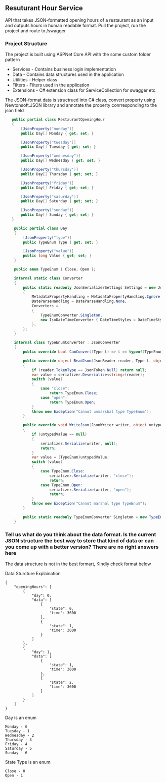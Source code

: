 ## Resuturant Hour Service

API that takes JSON-formatted opening hours of a restaurant as an input and outputs hours in human readable format.
Pull the project, run the project and route to /swagger

### Project Structure
The project is built using ASPNet Core API with the some custom folder pattern
  - Services - Contains business login implementation
  - Data - Contains data structures used in the application
  - Utilities - Helper class
  - Filters - Filters used in the application
  - Extensions - C# extension class for ServiceCollection for swagger etc.

The JSON-format data is structrued into C# class, convert property using Newtonsoft.JSON library and annotate the property conrresponding to the json field
 ```csharp
    public partial class RestaurantOpeningHour
    {
        [JsonProperty("monday")]
        public Day[] Monday { get; set; }

        [JsonProperty("tuesday")]
        public Day[] Tuesday { get; set; }

        [JsonProperty("wednesday")]
        public Day[] Wednesday { get; set; }

        [JsonProperty("thursday")]
        public Day[] Thursday { get; set; }

        [JsonProperty("friday")]
        public Day[] Friday { get; set; }

        [JsonProperty("saturday")]
        public Day[] Saturday { get; set; }

        [JsonProperty("sunday")]
        public Day[] Sunday { get; set; }
    }
 ```

```csharp
    public partial class Day
    {
        [JsonProperty("type")]
        public TypeEnum Type { get; set; }

        [JsonProperty("value")]
        public long Value { get; set; }
    }
```

```csharp
    public enum TypeEnum { Close, Open };
```

```csharp
    internal static class Converter
    {
        public static readonly JsonSerializerSettings Settings = new JsonSerializerSettings
        {
            MetadataPropertyHandling = MetadataPropertyHandling.Ignore,
            DateParseHandling = DateParseHandling.None,
            Converters =
            {
                TypeEnumConverter.Singleton,
                new IsoDateTimeConverter { DateTimeStyles = DateTimeStyles.AssumeUniversal }
            },
        };
    }

    internal class TypeEnumConverter : JsonConverter
    {
        public override bool CanConvert(Type t) => t == typeof(TypeEnum) || t == typeof(TypeEnum?);

        public override object ReadJson(JsonReader reader, Type t, object existingValue, JsonSerializer serializer)
        {
            if (reader.TokenType == JsonToken.Null) return null;
            var value = serializer.Deserialize<string>(reader);
            switch (value)
            {
                case "close":
                    return TypeEnum.Close;
                case "open":
                    return TypeEnum.Open;
            }
            throw new Exception("Cannot unmarshal type TypeEnum");
        }

        public override void WriteJson(JsonWriter writer, object untypedValue, JsonSerializer serializer)
        {
            if (untypedValue == null)
            {
                serializer.Serialize(writer, null);
                return;
            }
            var value = (TypeEnum)untypedValue;
            switch (value)
            {
                case TypeEnum.Close:
                    serializer.Serialize(writer, "close");
                    return;
                case TypeEnum.Open:
                    serializer.Serialize(writer, "open");
                    return;
            }
            throw new Exception("Cannot marshal type TypeEnum");
        }

        public static readonly TypeEnumConverter Singleton = new TypeEnumConverter();
    }
```



### Tell us what do you think about the data format. Is the current JSON structure the best  way to store that kind of data or can you come up with a better version? There are no right answers here

The data structure is not in the best formart, Kindly check format below

Data Sturcture Explaination

```
{
    "openingHours": [
        {
            "day": 0,
            "data": [
                {
                    "state": 0,
                    "time": 3600
                },
                {
                    "state": 1,
                    "time": 3600
                }
            ]
        },
        {
            "day": 1,
            "data": [
                {
                    "state": 1,
                    "time": 3600
                },
                {
                    "state": 2,
                    "time": 3600
                }
            ]
        }
    ]
}
```

Day is an enum
```
Monday - 0
Tuesday - 1
Wednesday - 2
Thursday - 3
Friday - 4
Saturday - 5
Sunday - 6
```

State Type is an enum
```
Close - 0
Open - 1
```
